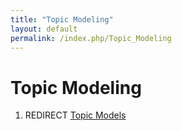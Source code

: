 ```yaml
---
title: "Topic Modeling"
layout: default
permalink: /index.php/Topic_Modeling
---
```


# Topic Modeling

1. REDIRECT [Topic Models](Topic_Models)